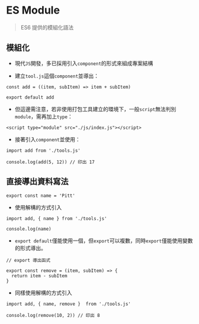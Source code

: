 # ES Module

> ES6 提供的模組化語法

## 模組化
* 現代`JS`開發，多已採用引入`component`的形式來組成專案結構

- 建立`tool.js`這個`component`並導出：

```
const add = ((item, subItem) => item + subItem)

export default add
```

- 但這邊需注意，若非使用打包工具建立的環境下，一般`script`無法判別`module`，需再加上`type`：

```
<script type="module" src="./js/index.js"></script>
```

- 接著引入`component`並使用：

```
import add from './tools.js'

console.log(add(5, 12)) // 印出 17
```

## 直接導出資料寫法
```
export const name = 'Pitt'
```

* 使用解構的方式引入

```
import add, { name } from './tools.js'

console.log(name)
```
* `export default`僅能使用一個，但`export`可以複數，同時`export`僅能使用變數的形式導出。

```
// export 導出函式

export const remove = (item, subItem) => {
  return item - subItem
}
```

* 同樣使用解構的方式引入

```
import add, { name, remove }  from './tools.js'

console.log(remove(10, 2)) // 印出 8
```